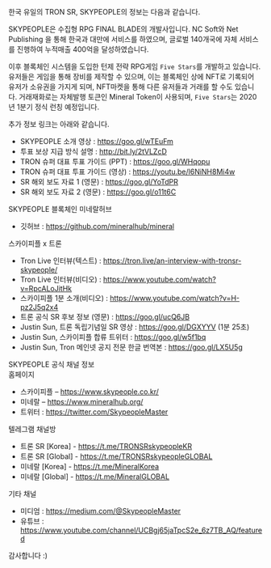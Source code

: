 한국 유일의 TRON SR, SKYPEOPLE의 정보는 다음과 같습니다.

SKYPEOPLE은 수집형 RPG FINAL BLADE의 개발사입니다. NC Soft와 Net Publishing 을 통해 한국과 대만에 서비스를 하였으며, 글로벌 140개국에 자체 서비스를 진행하여 누적매출 400억을 달성하였습니다.

이후 블록체인 시스템을 도입한 턴제 전략 RPG게임 `Five Stars`를 개발하고 있습니다. 유저들은 게임을 통해 장비를 제작할 수 있으며, 이는 블록체인 상에 NFT로 기록되어 유저가 소유권을 가지게 되며, NFT마켓을 통해 다른 유저들과 거래를 할 수도 있습니다. 거래재화로는 자체발행 토큰인 Mineral Token이 사용되며, `Five Stars`는 2020년 1분기 정식 런칭 예정입니다. 
  
추가 정보 링크는 아래와 같습니다.
+ SKYPEOPLE 소개 영상 : https://goo.gl/wTEuFm
+ 투표 보상 지급 방식 설명 : http://bit.ly/2tVLZcD
+ TRON 슈퍼 대표 투표 가이드 (PPT) : https://goo.gl/WHqopu
+ TRON 슈퍼 대표 투표 가이드 (영상) : https://youtu.be/l6NiNH8Mi4w
+ SR 해외 보도 자료 1 (영문) : https://goo.gl/YoTdPR
+ SR 해외 보도 자료 2 (영문) : https://goo.gl/o11t6C

SKYPEOPLE 블록체인 미네랄허브 
+ 깃허브 :  https://github.com/mineralhub/mineral

스카이피플 x 트론
+ Tron Live 인터뷰(텍스트) : https://tron.live/an-interview-with-tronsr-skypeople/
+ Tron Live 인터뷰(비디오) : https://www.youtube.com/watch?v=RpcALoJitHk
+ 스카이피플 1분 소개(비디오) : https://www.youtube.com/watch?v=H-pz2J5q2x4
+ 트론 공식 SR 후보 정보 (영문) : https://goo.gl/ucQ6JB
+ Justin Sun, 트론 독립기념일 SR 영상 : https://goo.gl/DGXYYV (1분 25초)
+ Justin Sun, 스카이피플 합류 트위터 : https://goo.gl/w5f1bq
+ Justin Sun, Tron 메인넷 공지 전문 한글 번역본 : https://goo.gl/LX5U5g

SKYPEOPLE 공식 채널 정보  
홈페이지 
+ 스카이피플 – https://www.skypeople.co.kr/
+ 미네랄 – https://www.mineralhub.org/
+ 트위터 : https://twitter.com/SkypeopleMaster

텔레그램 채널방 
+ 트론 SR [Korea] - https://t.me/TRONSRskypeopleKR
+ 트론 SR [Global] - https://t.me/TRONSRskypeopleGLOBAL
+ 미네랄 [Korea] - https://t.me/MineralKorea
+ 미네랄 [Global] - https://t.me/MineralGLOBAL

기타 채널
+ 미디엄 : https://medium.com/@SkypeopleMaster
+ 유튜브 : https://www.youtube.com/channel/UCBgj65jaTpcS2e_6z7TB_AQ/featured

감사합니다 :)
